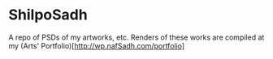 ShilpoSadh
==========

A repo of PSDs of my artworks, etc. Renders of these works are compiled at
my (Arts' Portfolio)[http://wp.nafSadh.com/portfolio]



